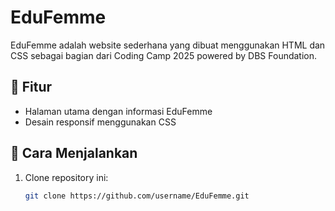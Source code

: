 # EduFemme  
EduFemme adalah website sederhana yang dibuat menggunakan HTML dan CSS sebagai bagian dari Coding Camp 2025 powered by DBS Foundation.  

## 📌 Fitur  
- Halaman utama dengan informasi EduFemme  
- Desain responsif menggunakan CSS  

## 🚀 Cara Menjalankan  
1. Clone repository ini:  
   ```bash
   git clone https://github.com/username/EduFemme.git
